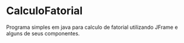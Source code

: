 # CalculoFatorial
Programa simples em java para calculo de fatorial utilizando JFrame e alguns de seus componentes.
